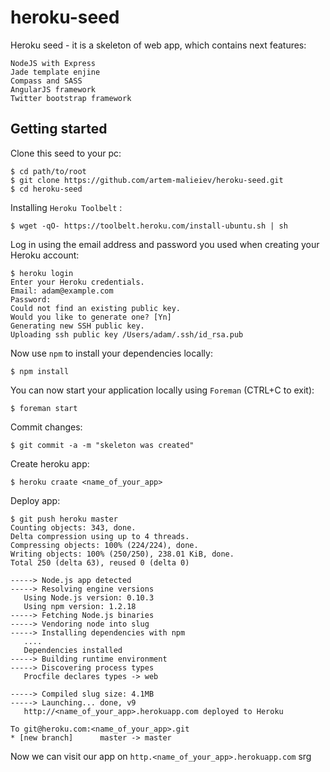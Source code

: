 heroku-seed
===========

Heroku seed - it is a skeleton of web app, which contains next features:

    NodeJS with Express
    Jade template enjine
    Compass and SASS
    AngularJS framework
    Twitter bootstrap framework   

Getting started
--------------

Clone this seed to your pc:

    $ cd path/to/root
    $ git clone https://github.com/artem-malieiev/heroku-seed.git
    $ cd heroku-seed
    
Installing `Heroku Toolbelt` : 

    $ wget -qO- https://toolbelt.heroku.com/install-ubuntu.sh | sh

Log in using the email address and password you used when creating your Heroku account:

    $ heroku login
    Enter your Heroku credentials.
    Email: adam@example.com
    Password:
    Could not find an existing public key.
    Would you like to generate one? [Yn]
    Generating new SSH public key.
    Uploading ssh public key /Users/adam/.ssh/id_rsa.pub
    
Now use `npm` to install your dependencies locally:

    $ npm install
    
You can now start your application locally using `Foreman` (CTRL+C to exit):
    
    $ foreman start   
    
Commit changes:

    $ git commit -a -m "skeleton was created"
    
Create heroku app:

    $ heroku craate <name_of_your_app>

Deploy app:

    $ git push heroku master
    Counting objects: 343, done.
    Delta compression using up to 4 threads.
    Compressing objects: 100% (224/224), done.
    Writing objects: 100% (250/250), 238.01 KiB, done.
    Total 250 (delta 63), reused 0 (delta 0)

    -----> Node.js app detected
    -----> Resolving engine versions
       Using Node.js version: 0.10.3
       Using npm version: 1.2.18
    -----> Fetching Node.js binaries
    -----> Vendoring node into slug
    -----> Installing dependencies with npm
       ....
       Dependencies installed
    -----> Building runtime environment
    -----> Discovering process types
       Procfile declares types -> web

    -----> Compiled slug size: 4.1MB
    -----> Launching... done, v9
       http://<name_of_your_app>.herokuapp.com deployed to Heroku

    To git@heroku.com:<name_of_your_app>.git
    * [new branch]      master -> master
    
    
Now we can visit our app on `http.<name_of_your_app>.herokuapp.com`
                        srg
